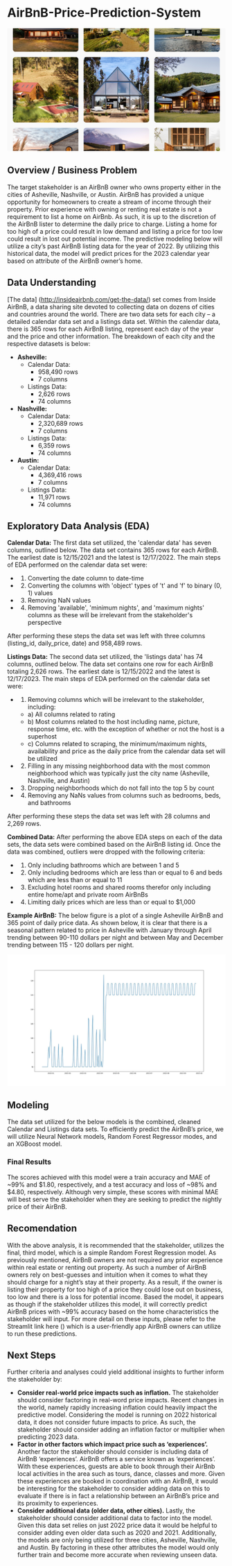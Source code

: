 # AirBnB-Price-Prediction-System

![AirBnB](./Images/airbnb4.jpeg)

## Overview / Business Problem
The target stakeholder is an AirBnB owner who owns property either in the cities of Asheville, Nashville, or Austin. AirBnB has provided a unique opportunity for homeowners to create a stream of income through their property. Prior experience with owning or renting real estate is not a requirement to list a home on AirBnb. As such, it is up to the discretion of the AirBnB lister to determine the daily price to charge. Listing a home for too high of a price could result in low demand and listing a price for too low could result in lost out potential income. The predictive modeling below will utilize a city’s past AirBnB listing data for the year of 2022. By utilizing this historical data, the model will predict prices for the 2023 calendar year based on attribute of the AirBnB owner’s home.

## Data Understanding
[The data] (http://insideairbnb.com/get-the-data/) set comes from Inside AirBnB, a data sharing site devoted to collecting data on dozens of cities and countries around the world. There are two data sets for each city – a detailed calendar data set and a listings data set. Within the calendar data, there is 365 rows for each AirBnB listing, represent each day of the year and the price and other information. The breakdown of each city and the respective datasets is below:

-	**Asheville:**
    - Calendar Data:
        - 958,490 rows
        - 7 columns
    - Listings Data:
        - 2,626 rows
        - 74 columns
-	**Nashville:**
    - Calendar Data:
        - 2,320,689 rows
        - 7 columns
    - Listings Data:
        - 6,359 rows
        - 74 columns
-	**Austin:**
    - Calendar Data:
        - 4,369,416 rows
        - 7 columns
    - Listings Data:
        - 11,971 rows
        - 74 columns

## Exploratory Data Analysis (EDA)
**Calendar Data:**
The first data set utilized, the 'calendar data' has seven columns, outlined below. The data set contains 365 rows for each AirBnB. The earliest date is 12/15/2021 and the latest is 12/17/2022. The main steps of EDA performed on the calendar data set were:

 - 1) Converting the date column to date-time
 - 2) Converting the columns with 'object' types of 't' and 'f' to binary (0, 1) values
 - 3) Removing NaN values
 - 4) Removing 'available', 'minimum nights', and 'maximum nights' columns as these will be irrelevant from the stakeholder's perspective
 
After performing these steps the data set was left with three columns (listing_id, daily_price, date) and 958,489 rows.

**Listings Data:** The second data set utilized, the 'listings data' has 74 columns, outlined below. The data set contains one row for each AirBnB totaling 2,626 rows. The earliest date is 12/15/2022 and the latest is 12/17/2023. The main steps of EDA performed on the calendar data set were:

 - 1) Removing columns which will be irrelevant to the stakeholder, including:
    - a) All columns related to rating
    - b) Most columns related to the host including name, picture, response time, etc. with the exception of whether or not the host is a superhost
    - c) Columns related to scraping, the minimum/maximum nights, availability and price as the daily price from the calendar data set will be utilized
 - 2) Filling in any missing neighborhood data with the most common neighborhood which was typically just the city name (Asheville, Nashville, and Austin)
 - 3) Dropping neighborhoods which do not fall into the top 5 by count
 - 4) Removing any NaNs values from columns such as bedrooms, beds, and bathrooms

After performing these steps the data set was left with 28 columns and 2,269 rows.

**Combined Data:**
After performing the above EDA steps on each of the data sets, the data sets were combined based on the AirBnB listing id. Once the data was combined, outliers were dropped with the following criteria:
 - 1) Only including bathrooms which are between 1 and 5
 - 2) Only including bedrooms which are less than or equal to 6 and beds which are less than or equal to 11
 - 3) Excluding hotel rooms and shared rooms therefor only including entire home/apt and private room AirBnBs
 - 4) Limiting daily prices which are less than or equal to $1,000
 
 **Example AirBnB:**
The below figure is a plot of a single Asheville AirBnB and 365 point of daily price data. As shown below, it is clear that there is a seasonal pattern related to price in Asheville with January through April trending between 90-110 dollars per night and between May and December trending between 115 - 120 dollars per night.

![Sample AirBnB](./Images/Asheville_Sample_BnB.jpeg)

## Modeling
The data set utilized for the below models is the combined, cleaned Calendar and Listings data sets. To efficiently predict the AirBnB’s price, we will utilize Neural Network models, Random Forest Regressor modes, and an XGBoost model.

### Final Results
The scores achieved with this model were a train accuracy and MAE of ~99% and $1.80, respectively, and a test accuracy and loss of ~98% and $4.80, respectively. Although very simple, these scores with minimal MAE will best serve the stakeholder when they are seeking to predict the nightly price of their AirBnB.

## Recomendation
With the above analysis, it is recommended that the stakeholder, utilizes the final, third model, which is a simple Random Forest Regression model. As previously mentioned, AirBnB owners are not required any prior experience within real estate or renting out property. As such a number of AirBnB owners rely on best-guesses and intuition when it comes to what they should charge for a night’s stay at their property. As a result, if the owner is listing their property for too high of a price they could lose out on business, too low and there is a loss for potential income. Based the model, it appears as though if the stakeholder utilizes this model, it will correctly predict AirBnB prices with ~99% accuracy based on the home characteristics the stakeholder will input. For more detail on these inputs, please refer to the Streamlit link here () which is a user-friendly app AirBnB owners can utilize to run these predictions.

## Next Steps
Further criteria and analyses could yield additional insights to further inform the stakeholder by:

- **Consider real-world price impacts such as inflation.** The stakeholder should consider factoring in real-word price impacts. Recent changes in the world, namely rapidly increasing inflation could heavily impact the predictive model. Considering the model is running on 2022 historical data, it does not consider future impacts to price. As such, the stakeholder should consider adding an inflation factor or multiplier when predicting 2023 data.
- **Factor in other factors which impact price such as ‘experiences’.** Another factor the stakeholder should consider is including data of AirBnB ‘experiences’. AirBnB offers a service known as ‘experiences’. With these experiences, guests are able to book through their AirBnb local activities in the area such as tours, dance, classes and more. Given these experiences are booked in coordination with an AirBnB, it would be interesting for the stakeholder to consider adding data on this to evaluate if there is in fact a relationship between an AirBnB’s price and its proximity to experiences.
- **Consider additional data (older data, other cities).** Lastly, the stakeholder should consider additional data to factor into the model. Given this data set relies on just 2022 price data it would be helpful to consider adding even older data such as 2020 and 2021. Additionally, the models are only being utilized for three cities, Asheville, Nashville, and Austin. By factoring in these other attributes the model would only further train and become more accurate when reviewing unseen data.